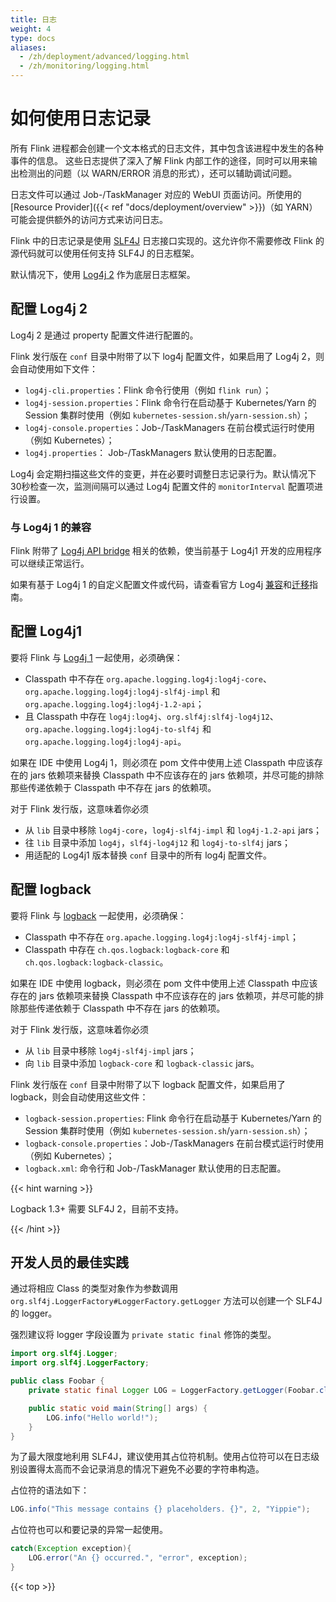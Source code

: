 ```yaml
---
title: 日志
weight: 4
type: docs
aliases:
  - /zh/deployment/advanced/logging.html
  - /zh/monitoring/logging.html
---
```

<!--
Licensed to the Apache Software Foundation (ASF) under one
or more contributor license agreements.  See the NOTICE file
distributed with this work for additional information
regarding copyright ownership.  The ASF licenses this file
to you under the Apache License, Version 2.0 (the
"License"); you may not use this file except in compliance
with the License.  You may obtain a copy of the License at

  http://www.apache.org/licenses/LICENSE-2.0

Unless required by applicable law or agreed to in writing,
software distributed under the License is distributed on an
"AS IS" BASIS, WITHOUT WARRANTIES OR CONDITIONS OF ANY
KIND, either express or implied.  See the License for the
specific language governing permissions and limitations
under the License.
-->

<a name="how-to-use-logging"></a>

# 如何使用日志记录

所有 Flink 进程都会创建一个文本格式的日志文件，其中包含该进程中发生的各种事件的信息。
这些日志提供了深入了解 Flink 内部工作的途径，同时可以用来输出检测出的问题（以 WARN/ERROR 消息的形式），还可以辅助调试问题。

日志文件可以通过 Job-/TaskManager 对应的 WebUI 页面访问。所使用的 [Resource Provider]({{< ref "docs/deployment/overview" >}})（如 YARN）可能会提供额外的访问方式来访问日志。

Flink 中的日志记录是使用 [SLF4J](http://www.slf4j.org/) 日志接口实现的。这允许你不需要修改 Flink 的源代码就可以使用任何支持 SLF4J 的日志框架。

默认情况下，使用 [Log4j 2](https://logging.apache.org/log4j/2.x/index.html) 作为底层日志框架。

<a name="configuring-log4j-2"></a>

## 配置 Log4j 2

Log4j 2 是通过 property 配置文件进行配置的。

Flink 发行版在 `conf` 目录中附带了以下 log4j 配置文件，如果启用了 Log4j 2，则会自动使用如下文件：

- `log4j-cli.properties`：Flink 命令行使用（例如 `flink run`）；
- `log4j-session.properties`：Flink 命令行在启动基于 Kubernetes/Yarn 的 Session 集群时使用（例如 `kubernetes-session.sh`/`yarn-session.sh`）；
- `log4j-console.properties`：Job-/TaskManagers 在前台模式运行时使用（例如 Kubernetes）；
- `log4j.properties`： Job-/TaskManagers 默认使用的日志配置。

Log4j 会定期扫描这些文件的变更，并在必要时调整日志记录行为。默认情况下30秒检查一次，监测间隔可以通过 Log4j 配置文件的 `monitorInterval` 配置项进行设置。

<a name="compatibility-with-log4j-1"></a>

### 与 Log4j 1 的兼容

Flink 附带了 [Log4j API bridge](https://logging.apache.org/log4j/log4j-2.2/log4j-1.2-api/index.html) 相关的依赖，使当前基于 Log4j1 开发的应用程序可以继续正常运行。

如果有基于 Log4j 1 的自定义配置文件或代码，请查看官方 Log4j [兼容](https://logging.apache.org/log4j/2.x/manual/compatibility.html)和[迁移](https://logging.apache.org/log4j/2.x/manual/migration.html)指南。

<a name="configuring-log4j1"></a>

## 配置 Log4j1

要将 Flink 与 [Log4j 1](https://logging.apache.org/log4j/1.2/) 一起使用，必须确保：
- Classpath 中不存在 `org.apache.logging.log4j:log4j-core`、`org.apache.logging.log4j:log4j-slf4j-impl` 和 `org.apache.logging.log4j:log4j-1.2-api`；
- 且 Classpath 中存在 `log4j:log4j`、`org.slf4j:slf4j-log4j12`、`org.apache.logging.log4j:log4j-to-slf4j` 和 `org.apache.logging.log4j:log4j-api`。

如果在 IDE 中使用 Log4j 1，则必须在 pom 文件中使用上述 Classpath 中应该存在的 jars 依赖项来替换 Classpath 中不应该存在的 jars 依赖项，并尽可能的排除那些传递依赖于 Classpath 中不存在 jars 的依赖项。

对于 Flink 发行版，这意味着你必须
- 从 `lib` 目录中移除 `log4j-core`，`log4j-slf4j-impl` 和 `log4j-1.2-api` jars；
- 往 `lib` 目录中添加 `log4j`，`slf4j-log4j12` 和 `log4j-to-slf4j` jars；
- 用适配的 Log4j1 版本替换 `conf` 目录中的所有 log4j 配置文件。

<a name="configuring-logback"></a>

## 配置 logback

要将 Flink 与 [logback](https://logback.qos.ch/) 一起使用，必须确保：
- Classpath 中不存在 `org.apache.logging.log4j:log4j-slf4j-impl`；
- Classpath 中存在 `ch.qos.logback:logback-core` 和 `ch.qos.logback:logback-classic`。

如果在 IDE 中使用 logback，则必须在 pom 文件中使用上述 Classpath 中应该存在的 jars 依赖项来替换 Classpath 中不应该存在的 jars 依赖项，并尽可能的排除那些传递依赖于 Classpath 中不存在 jars 的依赖项。

对于 Flink 发行版，这意味着你必须
- 从 `lib` 目录中移除 `log4j-slf4j-impl`  jars；
- 向 `lib` 目录中添加 `logback-core` 和 `logback-classic` jars。

Flink 发行版在 `conf` 目录中附带了以下 logback 配置文件，如果启用了 logback，则会自动使用这些文件：
- `logback-session.properties`: Flink 命令行在启动基于 Kubernetes/Yarn 的 Session 集群时使用（例如 `kubernetes-session.sh`/`yarn-session.sh`）；
- `logback-console.properties`：Job-/TaskManagers 在前台模式运行时使用（例如 Kubernetes）；
- `logback.xml`: 命令行和 Job-/TaskManager 默认使用的日志配置。

{{< hint warning >}}

Logback 1.3+ 需要 SLF4J 2，目前不支持。

{{< /hint >}}


<a name="best-practices-for-developers"></a>

## 开发人员的最佳实践

通过将相应 Class 的类型对象作为参数调用 `org.slf4j.LoggerFactory#LoggerFactory.getLogger` 方法可以创建一个 SLF4J 的 logger。

强烈建议将 logger 字段设置为 `private static final` 修饰的类型。

```java
import org.slf4j.Logger;
import org.slf4j.LoggerFactory;

public class Foobar {
	private static final Logger LOG = LoggerFactory.getLogger(Foobar.class);

	public static void main(String[] args) {
		LOG.info("Hello world!");
	}
}
```

为了最大限度地利用 SLF4J，建议使用其占位符机制。使用占位符可以在日志级别设置得太高而不会记录消息的情况下避免不必要的字符串构造。

占位符的语法如下：

```java
LOG.info("This message contains {} placeholders. {}", 2, "Yippie");
```

占位符也可以和要记录的异常一起使用。

```java
catch(Exception exception){
	LOG.error("An {} occurred.", "error", exception);
}
```

{{< top >}}
